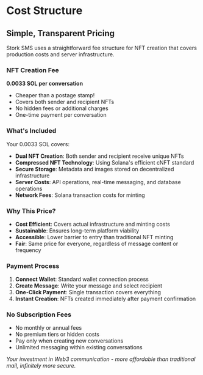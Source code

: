 # Cost Structure

## Simple, Transparent Pricing

Stork SMS uses a straightforward fee structure for NFT creation that covers production costs and server infrastructure.

### NFT Creation Fee

**0.0033 SOL per conversation**
- Cheaper than a postage stamp!
- Covers both sender and recipient NFTs
- No hidden fees or additional charges
- One-time payment per conversation

### What's Included

Your 0.0033 SOL covers:
- **Dual NFT Creation**: Both sender and recipient receive unique NFTs
- **Compressed NFT Technology**: Using Solana's efficient cNFT standard
- **Secure Storage**: Metadata and images stored on decentralized infrastructure
- **Server Costs**: API operations, real-time messaging, and database operations
- **Network Fees**: Solana transaction costs for minting

### Why This Price?

- **Cost Efficient**: Covers actual infrastructure and minting costs
- **Sustainable**: Ensures long-term platform viability
- **Accessible**: Lower barrier to entry than traditional NFT minting
- **Fair**: Same price for everyone, regardless of message content or frequency

### Payment Process

1. **Connect Wallet**: Standard wallet connection process
2. **Create Message**: Write your message and select recipient
3. **One-Click Payment**: Single transaction covers everything
4. **Instant Creation**: NFTs created immediately after payment confirmation

### No Subscription Fees

- No monthly or annual fees
- No premium tiers or hidden costs  
- Pay only when creating new conversations
- Unlimited messaging within existing conversations

*Your investment in Web3 communication - more affordable than traditional mail, infinitely more secure.*

